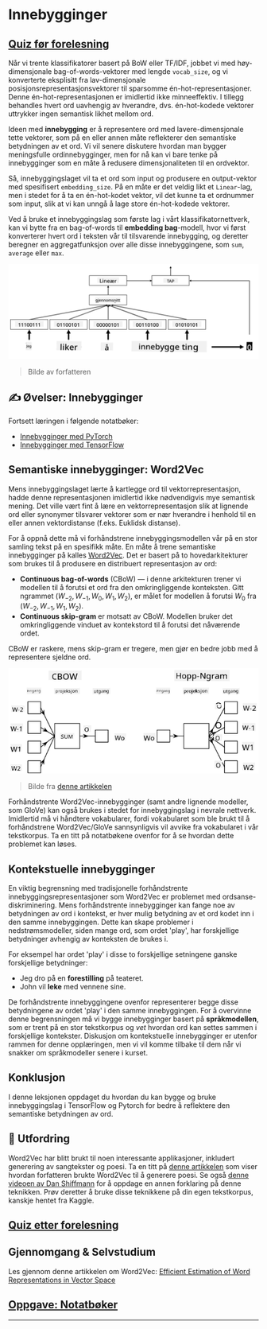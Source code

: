 <!--
CO_OP_TRANSLATOR_METADATA:
{
  "original_hash": "b708c9b85b833864c73c6281f1e6b96e",
  "translation_date": "2025-09-23T09:47:33+00:00",
  "source_file": "lessons/5-NLP/14-Embeddings/README.md",
  "language_code": "no"
}
-->
# Innebygginger

## [Quiz før forelesning](https://ff-quizzes.netlify.app/en/ai/quiz/27)

Når vi trente klassifikatorer basert på BoW eller TF/IDF, jobbet vi med høy-dimensjonale bag-of-words-vektorer med lengde `vocab_size`, og vi konverterte eksplisitt fra lav-dimensjonale posisjonsrepresentasjonsvektorer til sparsomme én-hot-representasjoner. Denne én-hot-representasjonen er imidlertid ikke minneeffektiv. I tillegg behandles hvert ord uavhengig av hverandre, dvs. én-hot-kodede vektorer uttrykker ingen semantisk likhet mellom ord.

Ideen med **innebygging** er å representere ord med lavere-dimensjonale tette vektorer, som på en eller annen måte reflekterer den semantiske betydningen av et ord. Vi vil senere diskutere hvordan man bygger meningsfulle ordinnebygginger, men for nå kan vi bare tenke på innebygginger som en måte å redusere dimensjonaliteten til en ordvektor.

Så, innebyggingslaget vil ta et ord som input og produsere en output-vektor med spesifisert `embedding_size`. På en måte er det veldig likt et `Linear`-lag, men i stedet for å ta en én-hot-kodet vektor, vil det kunne ta et ordnummer som input, slik at vi kan unngå å lage store én-hot-kodede vektorer.

Ved å bruke et innebyggingslag som første lag i vårt klassifikatornettverk, kan vi bytte fra en bag-of-words til **embedding bag**-modell, hvor vi først konverterer hvert ord i teksten vår til tilsvarende innebygging, og deretter beregner en aggregatfunksjon over alle disse innebyggingene, som `sum`, `average` eller `max`.  

![Bilde som viser en innebyggingsklassifikator for fem sekvensord.](../../../../../translated_images/embedding-classifier-example.b77f021a7ee67eeec8e68bfe11636c5b97d6eaa067515a129bfb1d0034b1ac5b.no.png)

> Bilde av forfatteren

## ✍️ Øvelser: Innebygginger

Fortsett læringen i følgende notatbøker:
* [Innebygginger med PyTorch](EmbeddingsPyTorch.ipynb)
* [Innebygginger med TensorFlow](EmbeddingsTF.ipynb)

## Semantiske innebygginger: Word2Vec

Mens innebyggingslaget lærte å kartlegge ord til vektorrepresentasjon, hadde denne representasjonen imidlertid ikke nødvendigvis mye semantisk mening. Det ville vært fint å lære en vektorrepresentasjon slik at lignende ord eller synonymer tilsvarer vektorer som er nær hverandre i henhold til en eller annen vektordistanse (f.eks. Euklidsk distanse).

For å oppnå dette må vi forhåndstrene innebyggingsmodellen vår på en stor samling tekst på en spesifikk måte. En måte å trene semantiske innebygginger på kalles [Word2Vec](https://en.wikipedia.org/wiki/Word2vec). Det er basert på to hovedarkitekturer som brukes til å produsere en distribuert representasjon av ord:

 - **Continuous bag-of-words** (CBoW) — i denne arkitekturen trener vi modellen til å forutsi et ord fra den omkringliggende konteksten. Gitt ngrammet $(W_{-2},W_{-1},W_0,W_1,W_2)$, er målet for modellen å forutsi $W_0$ fra $(W_{-2},W_{-1},W_1,W_2)$.
 - **Continuous skip-gram** er motsatt av CBoW. Modellen bruker det omkringliggende vinduet av kontekstord til å forutsi det nåværende ordet.

CBoW er raskere, mens skip-gram er tregere, men gjør en bedre jobb med å representere sjeldne ord.

![Bilde som viser både CBoW- og Skip-Gram-algoritmer for å konvertere ord til vektorer.](../../../../../translated_images/example-algorithms-for-converting-words-to-vectors.fbe9207a726922f6f0f5de66427e8a6eda63809356114e28fb1fa5f4a83ebda7.no.png)

> Bilde fra [denne artikkelen](https://arxiv.org/pdf/1301.3781.pdf)

Forhåndstrente Word2Vec-innebygginger (samt andre lignende modeller, som GloVe) kan også brukes i stedet for innebyggingslag i nevrale nettverk. Imidlertid må vi håndtere vokabularer, fordi vokabularet som ble brukt til å forhåndstrene Word2Vec/GloVe sannsynligvis vil avvike fra vokabularet i vår tekstkorpus. Ta en titt på notatbøkene ovenfor for å se hvordan dette problemet kan løses.

## Kontekstuelle innebygginger

En viktig begrensning med tradisjonelle forhåndstrente innebyggingsrepresentasjoner som Word2Vec er problemet med ordsanse-diskriminering. Mens forhåndstrente innebygginger kan fange noe av betydningen av ord i kontekst, er hver mulig betydning av et ord kodet inn i den samme innebyggingen. Dette kan skape problemer i nedstrømsmodeller, siden mange ord, som ordet 'play', har forskjellige betydninger avhengig av konteksten de brukes i.

For eksempel har ordet 'play' i disse to forskjellige setningene ganske forskjellige betydninger:

- Jeg dro på en **forestilling** på teateret.
- John vil **leke** med vennene sine.

De forhåndstrente innebyggingene ovenfor representerer begge disse betydningene av ordet 'play' i den samme innebyggingen. For å overvinne denne begrensningen må vi bygge innebygginger basert på **språkmodellen**, som er trent på en stor tekstkorpus og *vet* hvordan ord kan settes sammen i forskjellige kontekster. Diskusjon om kontekstuelle innebygginger er utenfor rammen for denne opplæringen, men vi vil komme tilbake til dem når vi snakker om språkmodeller senere i kurset.

## Konklusjon

I denne leksjonen oppdaget du hvordan du kan bygge og bruke innebyggingslag i TensorFlow og Pytorch for bedre å reflektere den semantiske betydningen av ord.

## 🚀 Utfordring

Word2Vec har blitt brukt til noen interessante applikasjoner, inkludert generering av sangtekster og poesi. Ta en titt på [denne artikkelen](https://www.politetype.com/blog/word2vec-color-poems) som viser hvordan forfatteren brukte Word2Vec til å generere poesi. Se også [denne videoen av Dan Shiffmann](https://www.youtube.com/watch?v=LSS_bos_TPI&ab_channel=TheCodingTrain) for å oppdage en annen forklaring på denne teknikken. Prøv deretter å bruke disse teknikkene på din egen tekstkorpus, kanskje hentet fra Kaggle.

## [Quiz etter forelesning](https://ff-quizzes.netlify.app/en/ai/quiz/28)

## Gjennomgang & Selvstudium

Les gjennom denne artikkelen om Word2Vec: [Efficient Estimation of Word Representations in Vector Space](https://arxiv.org/pdf/1301.3781.pdf)

## [Oppgave: Notatbøker](assignment.md)

---

